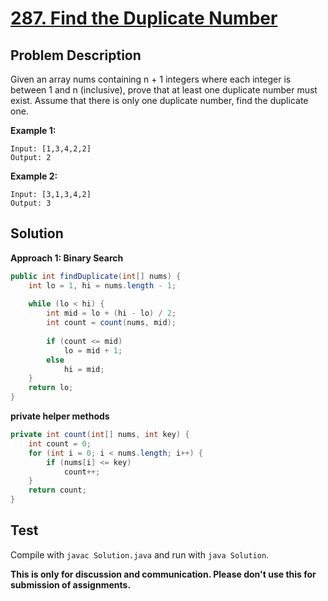 # [287. Find the Duplicate Number][title]

## Problem Description

Given an array nums containing n + 1 integers where each integer is between 1 and n (inclusive), prove that at least one duplicate number must exist. Assume that there is only one duplicate number, find the duplicate one.

**Example 1:**

```
Input: [1,3,4,2,2]
Output: 2
```

**Example 2:**

```
Input: [3,1,3,4,2]
Output: 3
```

## Solution

**Approach 1: Binary Search**

```java
public int findDuplicate(int[] nums) {
    int lo = 1, hi = nums.length - 1;
    
    while (lo < hi) {
        int mid = lo + (hi - lo) / 2;
        int count = count(nums, mid);
        
        if (count <= mid)
            lo = mid + 1;
        else
            hi = mid;
    }
    return lo;
}
```

**private helper methods**

```java
private int count(int[] nums, int key) {
    int count = 0;
    for (int i = 0; i < nums.length; i++) {
        if (nums[i] <= key)
            count++;
    }
    return count;
}
```

## Test

Compile with `javac Solution.java` and run with `java Solution`.

**This is only for discussion and communication. Please don't use this for submission of assignments.**

[title]: https://leetcode.com/problems/find-the-duplicate-number/